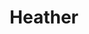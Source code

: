 ---
avatar: /images/people/heather.jpg
avatar_small: /images/people/heather_small.jpg
bio: ''
gplus: null
homepage: null
instagram: null
linkedin: null
title: Heather
twitter: https://twitter.com/scibyte_heather
type: guest
username: heather
youtube: null
---